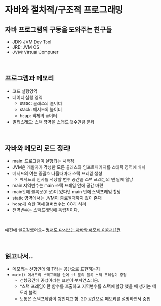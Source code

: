 # 자바와 절차적/구조적 프로그래밍


## 자바 프로그램의 구동을 도와주는 친구들
- JDK: JVM Dev Tool
- JRE: JVM OS
- JVM: Virtual Computer

<br />

## 프로그램과 메모리
- 코드 실행영역
- 데이터 실행 영역
    - static: 클래스의 놀이터
    - stack: 메서드의 놀이터
    - heap: 객체의 놀이터
- 멀티스레드: 스택 영역을 스래드 갯수만큼 분리

<br />

## 자바와 메모리 로드 정리!

- main: 프로그램이 실행되는 시작점 
- JVM은 개발자가 작성한 모든 클래스와 임포트패키지를 스태틱 영역에 배치
- 메서드의 여는 중괄호 나올때마다 스택 프레임 생성
    - 메서드의 인자를 저장할 변수 공간을 스택 프레임의 맨 밑에 힐당
- main 지역변수는 main 스택 프레임 안에 공간 마련 
- main안에 블록문(if 문)이 있다면 main 안에 스택프레임 할당
- static 영역에서는 JVM이 종료될때까지 값이 존재
- heap에 속한 객체 맴버변수는 GC가 처리
- 전역변수는 스택프레임에 독립적이다. 

<br />

예전에 블로깅했어요~ [명저로 다시보는 자바와 메모리 이야기 1편](https://covenant.tistory.com/139?category=730169)

<br />

## 읽고나서..
- 메모리는 선형인데 왜 T라는 공간으로 표현하는지
- `main() 메서드의 스택프레임 안에 if 문의 블록 스택 프레임이 중첩`
    - 선형공간에 중첩이라는 표현이 부자연스러움. 
    - *스택 프레임이란 함수를 호출하고 지역변수를 스택에 할당 했을 때 생기는 메모리 블럭
    - 보통은 스택프레임이 쌓인다고 함. 2D 공간으로 메모리를 설명하면서 중첩